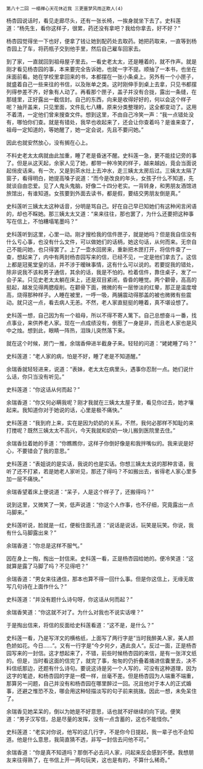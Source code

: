     第八十二回 一榻禅心天花休近我 三更噩梦风雨正欺人(4) 

   杨杏园说话时，看见走廊尽头，还有一张长椅，一挨身就坐下去了。史科莲道：“杨先生，看你这样子，很累，药还没有拿吧？我给你拿去，好不好？”

   杨杏园觉得坐一下也好，便拿了钱让她到配药处去取药。她把药取来，一直等到杨杏园上了车，将药瓶子交到他手里，然后自己雇车回家去。

   到了家，一直就回到祖母屋子里去。一看史老太太，还是睡着的，就不作声。就是刚才看见杨杏园的事，本来要完全告诉她，也就一字不提。顺抽了一本书，也坐在床面前看。她在学校里拿回来的书，本都摆在一张小条桌上。另外有一个小匣子，就盛着自己一些来往的书信，以及账单之类。这时刚伸手到桌上去拿，只见书都摆列得参差不齐，好象有人动了。再看那个匣子，盖子并没有合拢，露出一条缝，在那缝里，正好露出一截信封。自己的东西，向来是收得好好的，何以会这个样子呢？抽开盖来，只见里面，文件乱七八糟，原来分类整理的，这全都变动了。这用不着清，一定他们曾来搜查文件。想到这里，不由自己冷笑一声：“我一点错处没有，哪怕你们查。就是有错处，我早也收起来了，还会让你查着吗？是谁来查了，祖母一定知道的，等她醒了，她一定会说，先且不要问她。”

   因此也就安然放心，没有搁在心上。

   不料史老太太病就由此加重，睡了老是昏迷不醒。史科莲一急，更不能挂记旁的事了。但是从这天起，余家人见了她，都带一种冷笑的样子，越来越凶，竟会当面说起俏皮话来。有一次，又是到茶水灶上去冲水，走三姨太太房后过。三姨太太隔了窗子，看得明白，她提高嗓子说道：“而今是改良的年头，女孩子什么不知道，先就谈自由恋爱。见了人鬼头鬼脑，好像二十四分老实。一背转身，和男朋友酒馆进旅馆出，有谁知道。女孩要到外面去读书，都是假，要结交男朋友倒是真。”

   史科莲听三姨太太这种话音，分明是骂自己。好在自己早已知她们有这种闲言闲语的，却也不睬她。那三姨太太又道：“来来往往，那也罢了，为什么还要把这种事写在信上，不怕糟塌笔墨吗？”

   史科莲听到这里，心里一动。刚才搜检我的信件匣子，就是她吗？但是我自信没有什么亏心事，也没有什么文件，可以做她们的话柄，她这句话，从何而来。无奈自己不能问她，也只得罢了。上了一壶水回房来，重新把木匣打开，将信件查了一查，想起来了，内中有两封杨杏园写来的信，已经不见，一定是他们拿去了。这信上都是冠冕堂皇的话，并不涉于暧昧事情，这有什么可以说的。若要捉我的错处，除非说我不该和男子通信，其余的话，我是不怕的。检着信件，靠住桌子，发了一会子呆。只见史老太太躺在床上，还是双目紧闭，昏昏的睡觉。两个颧骨，高高的挺起，越发见得两腮瘦削。在颧骨下面，微微的有一层惨淡的红晕，那正是温度增高，烧得那种样子。人睡在被里，一呼一吸，两脯震动得那盖的被也微微有些震动。就只这一点，看去病人无恙。不然，老人家直挺挺的睡着，真不堪设想了。

   史科莲一想，自己因为有一个祖母，所以不得不寄人篱下。自己总想奋斗一番，找点事业，来供养老人家。现在一点成绩没有，倒惹了一身是非，而且老人家也是风中之烛。想到此，眼睛一阵热，泪珠儿突然落下来。

   就在这个时候，房门一推，余瑞香伸进半截身子来。轻轻的问道：“姥姥睡了吗？”

   史科莲道：“老人家的病，怕是不好，睡了老是不知道醒。”

   余瑞香就轻轻进来，说道：“表妹，老太太在病里头，遇事你忍耐一点。她们说什么话，你只当没有听见。”

   史科莲道：“你这话从何而起？”

   余瑞香道：“你又何必瞒我呢？刚才我就在三姨太太屋子里，看见你过去，她才嚷起来。我知道你对于她说的话，心里是极不痛快。”

   史科莲道：“我到府上来，实在是因为奶奶的关系，不然，我何必那样不知耻的来打搅呢？既然三姨太太不高兴，今天我就和奶奶一块儿搬到医院里去住。”

   余瑞香拉着她的手道：“你瞧瞧你，这样子你倒好像是和我拌嘴似的。我来说是好心，不要错会了我的意思。”

   史科莲道：“表姐说的是实话，我说的也是实话。你想三姨太太说的那种言语，我听了还不打紧，若是她老人家听见，那还了得吗？不如搬出去，省得老人家心里多加一层不痛快。”

   余瑞香望着床上便说道：“呆子，人是这个样子了，还搬得吗？”

   说到这里，又微笑了一笑，低声说道：“你这个人作事，也不仔细，究竟露出一点马脚来。”

   史科莲听说，脸就是一红，便板住面孔道：“说话是说话，玩笑是玩笑。你说，我有什么马脚露出来？”

   余瑞香道：“你总是这样不服气。”

   因在身上一掏，掏出一封信来。史科莲一看，正是杨杏园给她的。便冷笑道：“这就算是露了马脚了吗？不见得吧？”

   余瑞香道：“男女来往通信，那本也算不得一回什么事。但是你这信上，无缘无故写几句诗在上面作什么？”

   史科莲道：“并没有题什么诗句呀，你这话从何而起？”

   余瑞香笑道：“你这就不对了。为什么对我也不说实话哩？”

   于是掏出信来，将信的反面给史科莲看道：“这不是，是什么？”

   史科莲一看，乃是写洋文的横格纸，上面写了两行字是“当时我醉美人家，美人颜色娇如花。今日……”。又有一行字是“今夕何夕，遇此良人”。反过一面，正是杨杏园写来的一封信。这才想起来了，不错，前些时候杨杏园的来信，是有一张洋文纸的。但是，当时看这面的信完了，就完了事，匆匆的仍折叠着捅进信囊里去，决不料信纸那边，还题有什么诗句。要说这诗是另一个人写的，可没有这种道理，因为这字的笔迹，和杨杏园的字是一模一样，丝毫不差。但是杨杏园为人端重不端重，那算另一问题，自己并没有和杨杏园在哪里醉过一回。况且他对于本人的正式婚事，还避之惟恐不及，哪会用这种轻描淡写的句子前来挑拨。因此一想，未免呆住了。

   余瑞香见她呆呆的，倒以为她是不好意思，话也就不好继续的向下说。便笑道：“男子汉写信，总是尽量的发挥，没有一点含蓄的，这也不能怪你。”

   史科莲道：“老实对你说，他写的这几行字，不是你今日提起，我一辈子也不会知道。他是什么意思，我简直猜不透，非写一封信去问他不可。”

   余瑞香道：“你是真不知道吗？那倒不必去问人家，问起来反会感到不便。我想朋友来往得熟了，在书信上开一两句玩笑，这也是有的，不算什么稀奇。”

